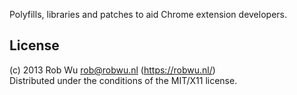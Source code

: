 Polyfills, libraries and patches to aid Chrome extension developers.

## License
(c) 2013 Rob Wu <rob@robwu.nl> (https://robwu.nl/)  
Distributed under the conditions of the MIT/X11 license.
